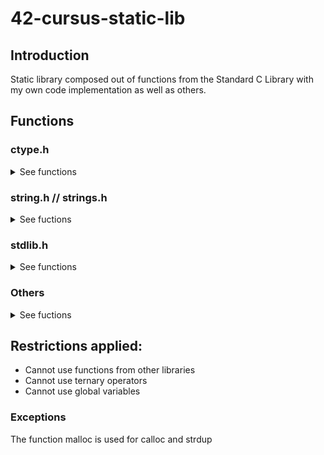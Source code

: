 # 42-cursus-static-lib

## Introduction
Static library composed out of functions from the Standard C Library with my own code implementation as well as others.

## Functions
### ctype.h
<details>
<summary>See functions</summary>

#### ft_isalnum
<details open>
<summary><strong><em>Description</em></strong></summary>
	Checks for an alphanumeric character, equivalent to (isalpha(c) || isdigit(c)).
</details>
		
#### ft_isalpha
<details open>
<summary><strong><em>Description</em></strong></summary>
        Checks  for  an  alphabetic  character, either upper or lower case
</details>

#### isdigit
<details open>
<summary><strong><em>Description</em></strong></summary>
        Checks for a digit (0 through 9).
</details>

#### ft_isascii
<details open>
<summary><strong><em>Description</em></strong></summary>
        Checks whether c is a 7-bit unsigned char value that fits into the ASCII character set.
</details>

#### ft_isprint
<details open>
<summary><strong><em>Description</em></strong></summary>
        Checks for any printable character including space.
</details>

#### ft_toupper
<details open>
<summary><strong><em>Description</em></strong></summary>
</details>

#### ft_tolower
<details open>
<summary><strong><em>Description</em></strong></summary>
</details>

</details>

### string.h // strings.h
<details>
<summary>See fuctions</summary>
	
#### ft_bzero
#### ft_memchr
#### ft_memcmp
#### ft_memcpy
#### ft_memmove
#### ft_memset
#### ft_strlcat
#### ft_strlcpy
#### ft_strlen
#### ft_strchr
#### ft_strnstr
#### ft_strncmp
#### ft_strrchr
#### ft_strup
</details>

### stdlib.h
<details>
<summary>See functions</summary>
	
#### ft_atoi
#### ft_calloc
</details>

### Others
<details>
<summary>See fuctions</summary>
</details>

## Restrictions applied:
- Cannot use functions from other libraries
- Cannot use ternary operators
- Cannot use global variables
### Exceptions
The function malloc is used for calloc and strdup

	
